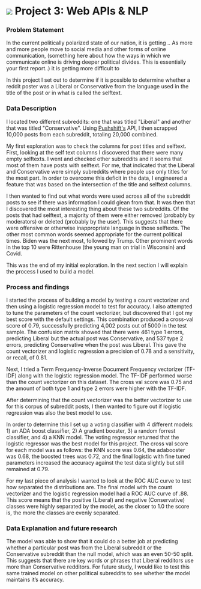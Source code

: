 # ![](https://ga-dash.s3.amazonaws.com/production/assets/logo-9f88ae6c9c3871690e33280fcf557f33.png) Project 3: Web APIs & NLP


### Problem Statement

In the current politically polarized state of our nation, it is getting .. As more and more people move to social media and other forms of online communication, (something here about how the ways in which we communicate online is driving deeper political divides. This is essentially your first report..) it is getting more difficult to 

In this project I set out to determine if it is possible to determine whether a reddit poster was a Liberal or Conservative from the language used in the title of the post or in what is called the selftext. 

### Data Description

I located two different subreddits: one that was titled "Liberal" and another that was titled "Conservative".  Using [Pushshift's](https://github.com/pushshift/api) API, I then scrapped 10,000 posts from each subreddit, totaling 20,000 combined.  

My first exploration was to check the columns for post titles and selftext. First, looking at the self text columns I discovered that there were many empty selftexts. I went and checked other subreddits and it seems that most of them have posts with selftext. For me, that indicated that the Liberal and Conservative were simply subreddits where people use only titles for the most part. In order to overcome this deficit in the data, I engineered a feature that was based on the intersection of the title and selftext columns. 

I then wanted to find out what words were used across all of the subreddit posts to see if there was information I could glean from that. It was then that I discovered the most interesting thing about these two subreddits. Of the posts that had selftext, a majority of them were either removed (probably by moderators) or deleted (probably by the user). This suggests that there were offensive or otherwise inappropriate language in those selftexts. The other most common words seemed appropriate for the current political times. Biden was the next most, followed by Trump. Other prominent words in the top 10 were Rittenhouse (the young man on trial in Wisconsin) and Covid.

This was the end of my initial exploration. In the next section I will explain the process I used to build a model.


### Process and findings

I started the process of building a model by testing a count vectorizer and then using a logistic regression model to test for accuracy. I also attempted to tune the parameters of the count vectorizer, but discovered that I got my best score with the default settings. This combination produced a cross-val score of 0.79, successfully predicting 4,002 posts out of 5000 in the test sample.  The confusion matrix showed that there were 461 type 1 errors, predicting Liberal but the actual post was Conservative, and 537 type 2 errors, predicting Conservative when the post was Liberal. This gave the count vectorizer and logistic regression a precision of 0.78 and a sensitivity, or recall, of 0.81.

Next, I tried a Term Frequency-Inverse Document Frequency vectorizer (TF-IDF) along with the logistic regression model. The TF-IDF performed worse than the count vectorizer on this dataset. The cross val score was 0.75 and the amount of both type 1 and type 2 errors were higher with the TF-IDF.

After determining that the count vectorizer was the better vectorizer to use for this corpus of subreddit posts, I then wanted to figure out if logistic regression was also the best model to use. 

In order to determine this I set up a voting classifier with 4 different models: 1) an ADA boost classifier, 2) A gradient booster, 3) a random forrest classifier, and 4) a KNN model. The voting regressor returned that the logistic regressor was the best model for this project. The cross val score for each model was as follows: the KNN score was 0.64, the adabooster was 0.68, the boosted trees was 0.72, and the final logistic with fine tuned parameters increased the accuracy against the test data slightly but still remained at 0.79. 

For my last piece of analysis I wanted to look at the ROC AUC curve to test how separated the distributions are. The final model with the count vectorizer and the logistic regression model had a ROC AUC curve of .88. This score means that the positive (Liberal) and negative (Conservative) classes were highly separated by the model, as the closer to 1.0 the score is, the more the classes are evenly separated. 


### Data Explanation and future research

The model was able to show that it could do a better job at predicting whether a particular post was from the Liberal subreddit or the Conservative subreddit than the null model, which was an even 50-50 split. This suggests that there are key words or phrases that Liberal redditors use more than Conservative redditors. For future study, I would like to test this same trained model on other political subreddits to see whether the model maintains it’s accuracy. 